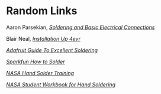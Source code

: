 # Random Links

Aaron Parsekian, [*Soldering and Basic Electrical Connections*](https://docs.google.com/presentation/d/1UOkkmp-rG4KamoGg5B7QhcEgvLW795xyDUVsphElkrE/edit#slide=id.g1389c4ab8d_0_0)

Blair Neal, [*Installation Up 4evr*](https://github.com/laserpilot/Installation_Up_4evr)

[*Adafruit Guide To Excellent Soldering*](https://learn.adafruit.com/adafruit-guide-excellent-soldering/tools)

[*Sparkfun How to Solder*](https://learn.sparkfun.com/tutorials/how-to-solder-through-hole-soldering)

[*NASA Hand Solder Training*](http://www.sal.wisc.edu/docs/Soldering%20Basics.pdf)

[*NASA Student Workbook for Hand Soldering*](https://protostack.com.au/download/NASA%20Student%20Handbook%20for%20Hand%20Soldering.pdf)
